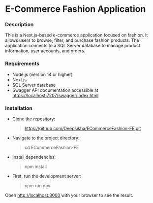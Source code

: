 <h1>E-Commerce Fashion Application</h1>

<h3>Description</h3>

This is a Next.js-based e-commerce application focused on fashion. It allows users to browse, filter, and purchase fashion products. The application connects to a SQL Server database to manage product information, user accounts, and orders.

<h3>Requirements</h3>
<ul>
  <li>
Node.js (version 14 or higher)</li>
<li>Next.js</li>
<li>SQL Server database</li>
<li>Swagger API documentation accessible at <a href="https://localhost:7207/swagger/index.html">https://localhost:7207/swagger/index.html </a></li>
</ul>

 <h3>Installation</h3>
 <ul>
   <li>Clone the repository:</li>

   > https://github.com/Deepsikha/ECommerceFashion-FE.git

  <li>Navigate to the project directory:</li>
  
  > cd ECommerceFashion-FE
  
  <li>Install dependencies:</li>
  
  > npm install
  
  <li>First, run the development server:</li>
  
  > npm run dev

</ul>


Open [http://localhost:3000](http://localhost:3000) with your browser to see the result.

